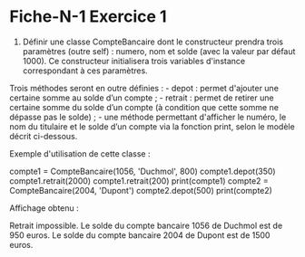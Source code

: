 # Fiche-N-1 Exercice 1

1. Définir une classe CompteBancaire dont le constructeur prendra trois paramètres (outre self) : 
numero, nom et solde (avec la valeur par défaut 1000).
Ce constructeur initialisera trois variables d'instance correspondant à ces paramètres.

Trois méthodes seront en outre définies :
	- depot : permet d'ajouter une certaine somme au solde d’un compte ;
	- retrait : permet de retirer une certaine somme du solde d’un compte (à condition que 
	cette somme ne dépasse pas le solde) ;
	- une méthode permettant d'afficher le numéro, le nom du titulaire et le solde d’un compte 
	via la fonction print, selon le modèle décrit ci-dessous.

Exemple d'utilisation de cette classe :

compte1 = CompteBancaire(1056, 'Duchmol', 800)
compte1.depot(350)
compte1.retrait(2000)
compte1.retrait(200)
print(compte1)
compte2 = CompteBancaire(2004, 'Dupont')
compte2.depot(500)
print(compte2)

Affichage obtenu :

Retrait impossible.
Le solde du compte bancaire 1056 de Duchmol est de 950 euros.
Le solde du compte bancaire 2004 de Dupont est de 1500 euros.
